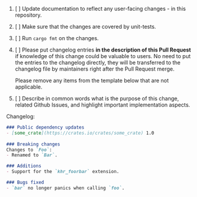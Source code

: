 1. [ ] Update documentation to reflect any user-facing changes - in this repository.

2. [ ] Make sure that the changes are covered by unit-tests.

3. [ ] Run `cargo fmt` on the changes.

4. [ ] Please put changelog entries **in the description of this Pull Request**
   if knowledge of this change could be valuable to users. No need to put the
   entries to the changelog directly, they will be transferred to the changelog
   file by maintainers right after the Pull Request merge.
   
   Please remove any items from the template below that are not applicable.

5. [ ] Describe in common words what is the purpose of this change, related
   Github Issues, and highlight important implementation aspects.

Changelog:
```markdown
### Public dependency updates
- [some_crate](https://crates.io/crates/some_crate) 1.0
 
### Breaking changes
Changes to `Foo`:
- Renamed to `Bar`.

### Additions
- Support for the `khr_foorbar` extension.

### Bugs fixed
- `bar` no longer panics when calling `foo`.
````
